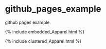 # github_pages_example
github pages example

{% include embedded_Apparel.html %}

{% include clustered_Apparel.html %}
